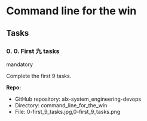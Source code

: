 Command line for the win
==========================

Tasks
-----

### 0\. 0. First 九 tasks

mandatory

Complete the first 9 tasks.

**Repo:**

-   GitHub repository: alx-system_engineering-devops
-   Directory: command_line_for_the_win
-   File: 0-first_9_tasks.jpg,0-first_9_tasks.png 

